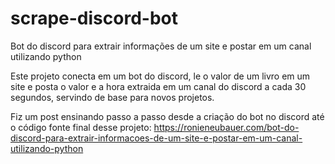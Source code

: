 # scrape-discord-bot

Bot do discord para extrair informações de um site e postar em um canal utilizando python

Este projeto conecta em um bot do discord, le o valor de um livro em um site e posta o valor e a hora extraida em um canal do discord a cada 30 segundos, servindo de base para novos projetos.

Fiz um post ensinando passo a passo desde a criação do bot no discord até o código fonte final desse projeto:
https://ronieneubauer.com/bot-do-discord-para-extrair-informacoes-de-um-site-e-postar-em-um-canal-utilizando-python
